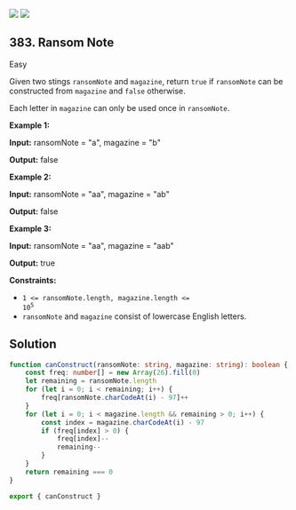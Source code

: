 [![](https://img.shields.io/github/stars/LeetCode-in-TypeScript/LeetCode-in-TypeScript?label=Stars&style=flat-square)](https://github.com/LeetCode-in-TypeScript/LeetCode-in-TypeScript)
[![](https://img.shields.io/github/forks/LeetCode-in-TypeScript/LeetCode-in-TypeScript?label=Fork%20me%20on%20GitHub%20&style=flat-square)](https://github.com/LeetCode-in-TypeScript/LeetCode-in-TypeScript/fork)

## 383\. Ransom Note

Easy

Given two stings `ransomNote` and `magazine`, return `true` if `ransomNote` can be constructed from `magazine` and `false` otherwise.

Each letter in `magazine` can only be used once in `ransomNote`.

**Example 1:**

**Input:** ransomNote = "a", magazine = "b"

**Output:** false

**Example 2:**

**Input:** ransomNote = "aa", magazine = "ab"

**Output:** false

**Example 3:**

**Input:** ransomNote = "aa", magazine = "aab"

**Output:** true

**Constraints:**

*   <code>1 <= ransomNote.length, magazine.length <= 10<sup>5</sup></code>
*   `ransomNote` and `magazine` consist of lowercase English letters.

## Solution

```typescript
function canConstruct(ransomNote: string, magazine: string): boolean {
    const freq: number[] = new Array(26).fill(0)
    let remaining = ransomNote.length
    for (let i = 0; i < remaining; i++) {
        freq[ransomNote.charCodeAt(i) - 97]++
    }
    for (let i = 0; i < magazine.length && remaining > 0; i++) {
        const index = magazine.charCodeAt(i) - 97
        if (freq[index] > 0) {
            freq[index]--
            remaining--
        }
    }
    return remaining === 0
}

export { canConstruct }
```